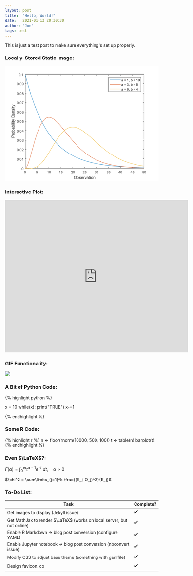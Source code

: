 ```yaml
---
layout: post
title:  "Hello, World!"
date:   2021-01-13 20:30:30
author: "Joe"
tags: test
---
```


This is just a test post to make sure everything's set up properly.

### Locally-Stored Static Image:

<img src = "/images/gamma.png" width = "550">

### Interactive Plot:

<iframe src="https://joeknittel.github.io/plotly_test.html" height="500" width="600" title="plotly demo" frameborder = "0"></iframe>

### GIF Functionality:

<img src = "https://media.giphy.com/media/26BRtR0fbVpUvs7FC/giphy.gif" width = "500">

### A Bit of Python Code:

{% highlight python %}

x = 10
while(x):
    print("TRUE")
    x-=1

{% endhighlight %}

### Some R Code:

{% highlight r %}
n <- floor(rnorm(10000, 500, 100))
t <- table(n)
barplot(t)
{% endhighlight %}

### Even $\LaTeX$?:

$\Gamma(\alpha) = \int_0^\infty t^{\alpha-1}e^{-t} \ dt, \quad \alpha > 0$

$\chi^2 = \sum\limits_{j=1}^k \frac{(E_j-O_j)^2}{E_j}$

### To-Do List:

| Task                                                                   | Complete? |
| ---------------------------------------------------------------------- | --------- |
| Get images to display (Jekyll issue)                                   | ✔️        |
| Get MathJax to render $\LaTeX$ (works on local server, but not online) | ✔️        |
| Enable R Markdown -> blog post conversion (configure YAML)             | ✔️        |
| Enable Jupyter notebook -> blog post conversion (nbconvert issue)      | ✔️        |
| Modify CSS to adjust base theme (something with gemfile)               | ✔️        |
| Design favicon.ico                                                     | ✔️        |
